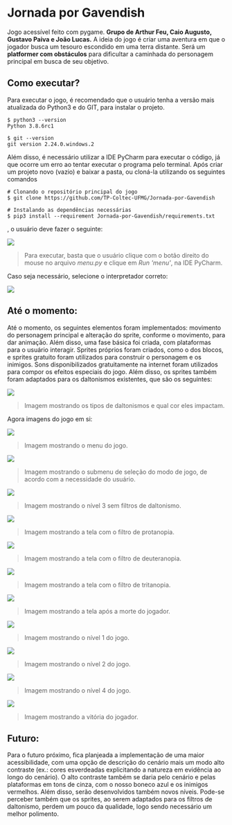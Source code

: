 # Jornada por Gavendish
Jogo acessível feito com pygame. **Grupo de Arthur Feu, Caio Augusto, Gustavo Paiva e João Lucas.** A ideia do jogo é criar uma aventura em que o jogador busca um tesouro escondido em uma terra distante. Será um **platformer com obstáculos** para dificultar a caminhada do personagem principal em busca de seu objetivo.

## Como executar?
Para executar o jogo, é recomendado que o usuário tenha a versão mais atualizada do Python3 e do GIT, para instalar o projeto. 
```
$ python3 --version
Python 3.8.6rc1

$ git --version
git version 2.24.0.windows.2
``` 
Além disso, é necessário utilizar a IDE PyCharm para executar o código, já que ocorre um erro ao tentar executar o programa pelo terminal. Após criar um projeto novo (vazio) e baixar a pasta, ou cloná-la utilizando os seguintes comandos
```
# Clonando o repositório principal do jogo
$ git clone https://github.com/TP-Coltec-UFMG/Jornada-por-Gavendish

# Instalando as dependências necessárias
$ pip3 install --requirement Jornada-por-Gavendish/requirements.txt
```
, o usuário deve fazer o seguinte:

<img src = "https://github.com/TP-Coltec-UFMG/JACP/blob/main/assets/img/comoexecutar.jpg">

> Para executar, basta que o usuário clique com o botão direito do mouse no arquivo *menu.py* e clique em *Run 'menu'*, na IDE PyCharm. 

Caso seja necessário, selecione o interpretador correto:

<img src = "https://github.com/TP-Coltec-UFMG/JACP/blob/main/assets/img/comoexecutar2.jpg">

## Até o momento:
Até o momento, os seguintes elementos foram implementados: movimento do personagem principal e alteração do sprite, conforme o movimento, para dar animação. Além disso, uma fase básica foi criada, com plataformas para o usuário interagir. Sprites próprios foram criados, como o dos blocos, e sprites gratuito foram utilizados para construir o personagem e os inimigos. Sons disponibilizados gratuitamente na internet foram utilizados para compor os efeitos especiais do jogo. Além disso, os sprites também foram adaptados para os daltonismos existentes, que são os seguintes:

<img src = "https://github.com/TP-Coltec-UFMG/JACP/blob/main/assets/img/daltonismotipos.png">

> Imagem mostrando os tipos de daltonismos e qual cor eles impactam.

Agora imagens do jogo em si:

<img src = "https://github.com/TP-Coltec-UFMG/JACP/blob/main/assets/img/menu1.jpg">

> Imagem mostrando o menu do jogo.

<img src = "https://github.com/TP-Coltec-UFMG/JACP/blob/main/assets/img/menu2.jpg">

> Imagem mostrando o submenu de seleção do modo de jogo, de acordo com a necessidade do usuário.

<img src = "https://github.com/TP-Coltec-UFMG/JACP/blob/main/assets/img/telanormal.jpg">

> Imagem mostrando o nível 3 sem filtros de daltonismo.

<img src = "https://github.com/TP-Coltec-UFMG/JACP/blob/main/assets/img/telaprotanopia.jpg">

> Imagem mostrando a tela com o filtro de protanopia.

<img src = "https://github.com/TP-Coltec-UFMG/JACP/blob/main/assets/img/teladeuteranopia.jpg">

> Imagem mostrando a tela com o filtro de deuteranopia.

<img src = "https://github.com/TP-Coltec-UFMG/JACP/blob/main/assets/img/telatritanopia.jpg">

> Imagem mostrando a tela com o filtro de tritanopia.

<img src = "https://github.com/TP-Coltec-UFMG/JACP/blob/main/assets/img/morte.jpg">

> Imagem mostrando a tela após a morte do jogador.
> 
<img src = "https://github.com/TP-Coltec-UFMG/JACP/blob/main/assets/img/nivel1.jpg">

> Imagem mostrando o nível 1 do jogo.

<img src = "https://github.com/TP-Coltec-UFMG/JACP/blob/main/assets/img/nivel2.jpg">

> Imagem mostrando o nível 2 do jogo.

<img src = "https://github.com/TP-Coltec-UFMG/JACP/blob/main/assets/img/nivel4.jpg">

> Imagem mostrando o nível 4 do jogo.

<img src = "https://github.com/TP-Coltec-UFMG/JACP/blob/main/assets/img/vitoria.jpg">

> Imagem mostrando a vitória do jogador.

## Futuro:
Para o futuro próximo, fica planjeada a implementação de uma maior acessibilidade, com uma opção de descrição do cenário mais um modo alto contraste (ex.: cores esverdeadas explicitando a natureza em evidência ao longo do cenário). O alto contraste também se daria pelo cenário e pelas plataformas em tons de cinza, com o nosso boneco azul e os inimigos vermelhos. Além disso, serão desenvolvidos também novos níveis. Pode-se perceber também que os sprites, ao serem adaptados para os filtros de daltonismo, perdem um pouco da qualidade, logo sendo necessário um melhor polimento.
